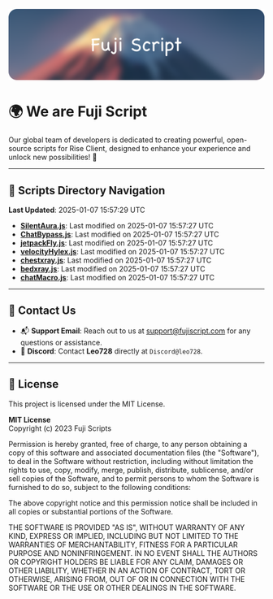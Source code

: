 ![Banner](.github/b.webp)

# 🌍 **We are Fuji Script**

Our global team of developers is dedicated to creating powerful, open-source scripts for Rise Client, designed to enhance your experience and unlock new possibilities! 🌟

---
<!-- SCRIPTS_NAVIGATION_START -->
## 📂 **Scripts Directory Navigation**

**Last Updated**: 2025-01-07 15:57:29 UTC

- **[SilentAura.js](scripts/SilentAura.js)**: Last modified on 2025-01-07 15:57:27 UTC
- **[ChatBypass.js](scripts/ChatBypass.js)**: Last modified on 2025-01-07 15:57:27 UTC
- **[jetpackFly.js](scripts/jetpackFly.js)**: Last modified on 2025-01-07 15:57:27 UTC
- **[velocityHylex.js](scripts/velocityHylex.js)**: Last modified on 2025-01-07 15:57:27 UTC
- **[chestxray.js](scripts/chestxray.js)**: Last modified on 2025-01-07 15:57:27 UTC
- **[bedxray.js](scripts/bedxray.js)**: Last modified on 2025-01-07 15:57:27 UTC
- **[chatMacro.js](scripts/chatMacro.js)**: Last modified on 2025-01-07 15:57:27 UTC

<!-- SCRIPTS_NAVIGATION_END -->

---

## 💬 **Contact Us**  
- 📬 **Support Email**: Reach out to us at [support@fujiscript.com](mailto:support@fujiscript.com) for any questions or assistance.  
- 💬 **Discord**: Contact **Leo728** directly at `Discord@leo728`.

---

## 📜 **License**

This project is licensed under the MIT License.  

**MIT License**  
Copyright (c) 2023 Fuji Scripts  

Permission is hereby granted, free of charge, to any person obtaining a copy of this software and associated documentation files (the "Software"), to deal in the Software without restriction, including without limitation the rights to use, copy, modify, merge, publish, distribute, sublicense, and/or sell copies of the Software, and to permit persons to whom the Software is furnished to do so, subject to the following conditions:  

The above copyright notice and this permission notice shall be included in all copies or substantial portions of the Software.  

THE SOFTWARE IS PROVIDED "AS IS", WITHOUT WARRANTY OF ANY KIND, EXPRESS OR IMPLIED, INCLUDING BUT NOT LIMITED TO THE WARRANTIES OF MERCHANTABILITY, FITNESS FOR A PARTICULAR PURPOSE AND NONINFRINGEMENT. IN NO EVENT SHALL THE AUTHORS OR COPYRIGHT HOLDERS BE LIABLE FOR ANY CLAIM, DAMAGES OR OTHER LIABILITY, WHETHER IN AN ACTION OF CONTRACT, TORT OR OTHERWISE, ARISING FROM, OUT OF OR IN CONNECTION WITH THE SOFTWARE OR THE USE OR OTHER DEALINGS IN THE SOFTWARE.  
